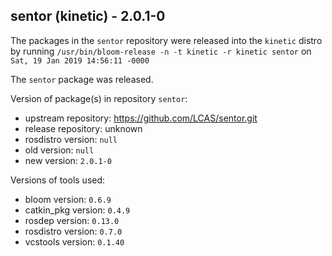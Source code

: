 ## sentor (kinetic) - 2.0.1-0

The packages in the `sentor` repository were released into the `kinetic` distro by running `/usr/bin/bloom-release -n -t kinetic -r kinetic sentor` on `Sat, 19 Jan 2019 14:56:11 -0000`

The `sentor` package was released.

Version of package(s) in repository `sentor`:

- upstream repository: https://github.com/LCAS/sentor.git
- release repository: unknown
- rosdistro version: `null`
- old version: `null`
- new version: `2.0.1-0`

Versions of tools used:

- bloom version: `0.6.9`
- catkin_pkg version: `0.4.9`
- rosdep version: `0.13.0`
- rosdistro version: `0.7.0`
- vcstools version: `0.1.40`


